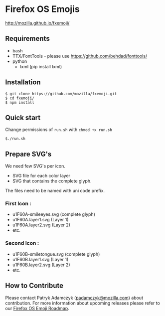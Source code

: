 # Firefox OS Emojis
http://mozilla.github.io/fxemoji/

## Requirements

* bash
* TTX/FontTools - please use https://github.com/behdad/fonttools/
* python
  - lxml (pip install lxml)

## Installation
```
$ git clone https://github.com/mozilla/fxemoji.git
$ cd fxemoji/
$ npm install
```

## Quick start
Change permissions of `run.sh` with `chmod +x run.sh`
```
$./run.sh
```

## Prepare SVG's
We need few SVG's per icon.
  - SVG file for each color layer
  - SVG that contains the complete glyph.

The files need to be named with uni code prefix.

### First Icon :
- u1F60A-smileeyes.svg (complete glyph)
- u1F60A.layer1.svg (Layer 1)
- u1F60A.layer2.svg (Layer 2)
- etc.

### Second Icon :
- u1F60B-smiletongue.svg (complete glyph)
- u1F60B.layer1.svg (Layer 1)
- u1F60B.layer2.svg (Layer 2)
- etc.

## How to Contribute
Please contact Patryk Adamczyk (padamczyk@mozilla.com) about contribution.
For more information about upcoming releases please refer to our
<a href="https://docs.google.com/a/mozilla.com/document/d/12wllN1NAJkS91VYLdCTHQ6FBb15VJTU8m0nPqaFOI5M/edit?usp=sharing">Firefox OS Emoji Roadmap</a>.

